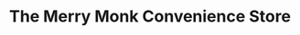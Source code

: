 ---
title: "The Merry Monk Convenience Store"
url: /boston/the-merry-monk-convenience-store/
shop: convenience
---